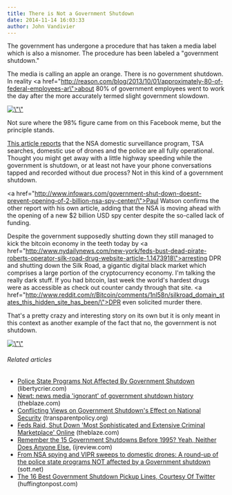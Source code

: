 ```yaml
---
title: There is Not a Government Shutdown
date: 2014-11-14 16:03:33
author: John Vandivier
---
```




The government has undergone a procedure that has taken a media label which is also a misnomer. The procedure has been labeled a \"government shutdown.\"

The media is calling an apple an orange. There is no government shutdown. In reality <a href=\"http://reason.com/blog/2013/10/01/approximately-80-of-federal-employees-ar\">about 80% of government employees went to work </a>the day after the more accurately termed slight government slowdown.
<p style=\"text-align:center;\"><a href=\"http://i.imgur.com/PsLppso.jpg\"><img class=\"aligncenter\" alt=\"\" src=\"http://i.imgur.com/PsLppso.jpg\" width=\"279\" height=\"576\" /></a></p>
<p style=\"text-align:center;\">Not sure where the 98% figure came from on this Facebook meme, but the principle stands.</p>
<a href=\"http://original.antiwar.com/jwhitehead/2013/09/30/the-police-state-programs-not-affected-by-a-government-shutdown/\">This article reports</a> that the NSA domestic surveillance program, TSA searches, domestic use of drones and the police are all fully operational. Thought you might get away with a little highway speeding while the government is shutdown, or at least not have your phone conversations tapped and recorded without due process? Not in this kind of a government shutdown.

<a href=\"http://www.infowars.com/government-shut-down-doesnt-prevent-opening-of-2-billion-nsa-spy-center/\">Paul Watson confirms</a> the other report with his own article, adding that the NSA is moving ahead with the opening of a new $2 billion USD spy center despite the so-called lack of funding.

Despite the government supposedly shutting down they still managed to kick the bitcoin economy in the teeth today by <a href=\"http://www.nydailynews.com/new-york/feds-bust-dead-pirate-roberts-operator-silk-road-drug-website-article-1.1473918\">arresting DPR and shutting down the Silk Road</a>, a gigantic digital black market which comprises a large portion of the cryptocurrency economy. I'm talking the really dark stuff. If you had bitcoin, last week the world's hardest drugs were as accessible as check out counter candy through that site. <a href=\"http://www.reddit.com/r/Bitcoin/comments/1nl58n/silkroad_domain_states_this_hidden_site_has_been/\">DPR even solicited murder there</a>.

That's a pretty crazy and interesting story on its own but it is only meant in this context as another example of the fact that no, the government is not shutdown.
<p style=\"text-align:center;\"><a href=\"http://i.imgur.com/6rSI45u.jpg\"><img class=\"aligncenter\" alt=\"\" src=\"http://i.imgur.com/6rSI45u.jpg\" width=\"403\" height=\"227\" /></a></p>

<h6 class=\"zemanta-related-title\" style=\"font-size:1em;\">Related articles</h6>
<ul class=\"zemanta-article-ul\">
	<li class=\"zemanta-article-ul-li\"><a href=\"http://libertycrier.com/police-state-programs-affected-government-shutdown/\" target=\"_blank\">Police State Programs Not Affected By Government Shutdown</a> (libertycrier.com)</li>
	<li class=\"zemanta-article-ul-li\"><a href=\"http://www.theblaze.com/blog/2013/10/01/newt-news-media-ignorant-of-government-shutdown-history/\" target=\"_blank\">Newt: news media 'ignorant' of government shutdown history</a> (theblaze.com)</li>
	<li class=\"zemanta-article-ul-li\"><a href=\"http://transparentpolicy.org/2013/10/conflicting-views-government-shutdowns-effect-national-security/\" target=\"_blank\">Conflicting Views on Government Shutdown's Effect on National Security</a> (transparentpolicy.org)</li>
	<li class=\"zemanta-article-ul-li\"><a href=\"http://www.theblaze.com/stories/2013/10/02/feds-raid-shut-down-most-sophisticated-and-extensive-criminal-marketplace-online/\" target=\"_blank\">Feds Raid, Shut Down 'Most Sophisticated and Extensive Criminal Marketplace' Online</a> (theblaze.com)</li>
	<li class=\"zemanta-article-ul-li\"><a href=\"http://www.ijreview.com/2013/09/82602-remember-15-government-shutdowns-1995-yeah-neither-anyone-else/\" target=\"_blank\">Remember the 15 Government Shutdowns Before 1995? Yeah, Neither Does Anyone Else.</a> (ijreview.com)</li>
	<li class=\"zemanta-article-ul-li\"><a href=\"http://www.sott.net/article/266968-From-NSA-spying-and-VIPR-sweeps-to-domestic-drones-A-round-up-of-the-police-state-programs-NOT-affected-by-a-Government-shutdown\" target=\"_blank\">From NSA spying and VIPR sweeps to domestic drones: A round-up of the police state programs NOT affected by a Government shutdown</a> (sott.net)</li>
	<li class=\"zemanta-article-ul-li\"><a href=\"http://www.huffingtonpost.com/2013/09/30/government-shutdown-pickup-lines_n_4019358.html?ir=Women\" target=\"_blank\">The 16 Best Government Shutdown Pickup Lines, Courtesy Of Twitter</a> (huffingtonpost.com)</li>
</ul>